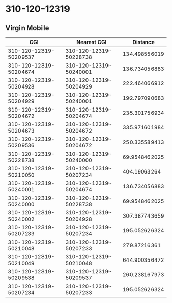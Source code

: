 # 310-120-12319
## Virgin Mobile


| CGI | Nearest CGI | Distance |
|-----|-------------|----------|
| 310-120-12319-50209537 | 310-120-12319-50228738 | 134.498556019 |
| 310-120-12319-50204674 | 310-120-12319-50240001 | 136.734056883 |
| 310-120-12319-50204928 | 310-120-12319-50204929 | 222.464066912 |
| 310-120-12319-50204929 | 310-120-12319-50240001 | 192.797090683 |
| 310-120-12319-50204672 | 310-120-12319-50204674 | 235.301756934 |
| 310-120-12319-50204673 | 310-120-12319-50204672 | 335.971601984 |
| 310-120-12319-50209536 | 310-120-12319-50204672 | 250.335589413 |
| 310-120-12319-50228738 | 310-120-12319-50240000 | 69.9548462025 |
| 310-120-12319-50210050 | 310-120-12319-50207234 | 404.19063264 |
| 310-120-12319-50240001 | 310-120-12319-50204674 | 136.734056883 |
| 310-120-12319-50240000 | 310-120-12319-50228738 | 69.9548462025 |
| 310-120-12319-50240002 | 310-120-12319-50204928 | 307.387743659 |
| 310-120-12319-50207233 | 310-120-12319-50207234 | 195.052626324 |
| 310-120-12319-50210048 | 310-120-12319-50207233 | 279.87216361 |
| 310-120-12319-50210049 | 310-120-12319-50210048 | 644.900356472 |
| 310-120-12319-50209538 | 310-120-12319-50209537 | 260.238167973 |
| 310-120-12319-50207234 | 310-120-12319-50207233 | 195.052626324 |
